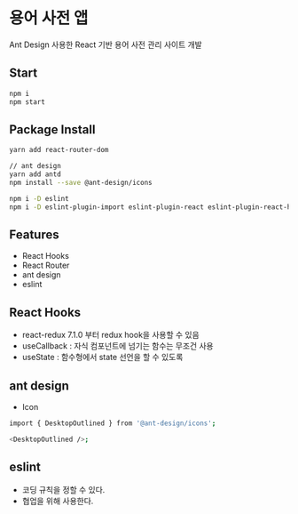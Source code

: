 # 용어 사전 앱

Ant Design 사용한 React 기반 용어 사전 관리 사이트 개발

## Start

```bash
npm i
npm start
```

## Package Install

```bash
yarn add react-router-dom

// ant design
yarn add antd
npm install --save @ant-design/icons

npm i -D eslint
npm i -D eslint-plugin-import eslint-plugin-react eslint-plugin-react-hooks
```

## Features

- React Hooks
- React Router
- ant design
- eslint

## React Hooks

- react-redux 7.1.0 부터 redux hook을 사용할 수 있음
- useCallback : 자식 컴포넌트에 넘기는 함수는 무조건 사용
- useState : 함수형에서 state 선언을 할 수 있도록

## ant design

- Icon

```bash
import { DesktopOutlined } from '@ant-design/icons';

<DesktopOutlined />;
```

## eslint

- 코딩 규칙을 정할 수 있다.
- 협업을 위해 사용한다.
